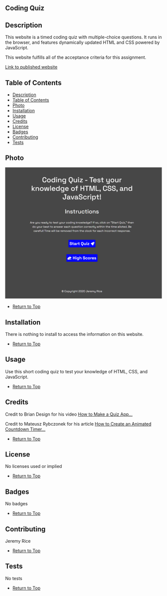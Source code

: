 ## Coding Quiz

## Description 

This website is a timed coding quiz with multiple-choice questions. It runs in the browser, and features dynamically updated HTML and CSS powered by JavaScript. 

This website fulfills all of the acceptance criteria for this assignment. 

[Link to published website](https://jdavidrice.github.io/Coding_Quiz/)

## Table of Contents

* [Description](#Description)
* [Table of Contents](#Table-of-Contents)
* [Photo](#Photo)
* [Installation](#Installation)
* [Usage](#Usage)
* [Credits](#Credits)
* [License](#License)
* [Badges](#Badges)
* [Contributing](#Contributing)
* [Tests](#Tests)

## Photo

![Screenshot of completed website.](coding_quiz.png)

* [Return to Top](#Coding-Quiz)

## Installation

There is nothing to install to access the information on this website. 

* [Return to Top](#Coding-Quiz)

## Usage 

Use this short coding quiz to test your knowledge of HTML, CSS, and JavaScript.

* [Return to Top](#Coding-Quiz)

## Credits

Credit to Brian Design for his video [How to Make a Quiz App...](https://www.youtube.com/watch?v=f4fB9Xg2JEY&t=2s)

Credit to Mateusz Rybczonek for his article [How to Create an Animated Countdown Timer...](https://css-tricks.com/how-to-create-an-animated-countdown-timer-with-html-css-and-javascript/)

* [Return to Top](#Coding-Quiz)

## License

No licenses used or implied 

* [Return to Top](#Coding-Quiz)

## Badges

No badges 

* [Return to Top](#Coding-Quiz)

## Contributing

Jeremy Rice

* [Return to Top](#Coding-Quiz)

## Tests

No tests

* [Return to Top](#Coding-Quiz)